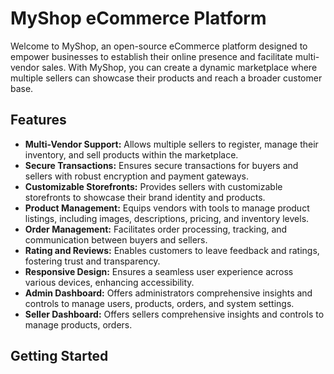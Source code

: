 # MyShop eCommerce Platform

Welcome to MyShop, an open-source eCommerce platform designed to empower businesses to establish their online presence and facilitate multi-vendor sales. With MyShop, you can create a dynamic marketplace where multiple sellers can showcase their products and reach a broader customer base.

## Features

- **Multi-Vendor Support:** Allows multiple sellers to register, manage their inventory, and sell products within the marketplace.
- **Secure Transactions:** Ensures secure transactions for buyers and sellers with robust encryption and payment gateways.
- **Customizable Storefronts:** Provides sellers with customizable storefronts to showcase their brand identity and products.
- **Product Management:** Equips vendors with tools to manage product listings, including images, descriptions, pricing, and inventory levels.
- **Order Management:** Facilitates order processing, tracking, and communication between buyers and sellers.
- **Rating and Reviews:** Enables customers to leave feedback and ratings, fostering trust and transparency.
- **Responsive Design:** Ensures a seamless user experience across various devices, enhancing accessibility.
- **Admin Dashboard:** Offers administrators comprehensive insights and controls to manage users, products, orders, and system settings.
- **Seller Dashboard:** Offers sellers comprehensive insights and controls to manage products, orders.

## Getting Started
